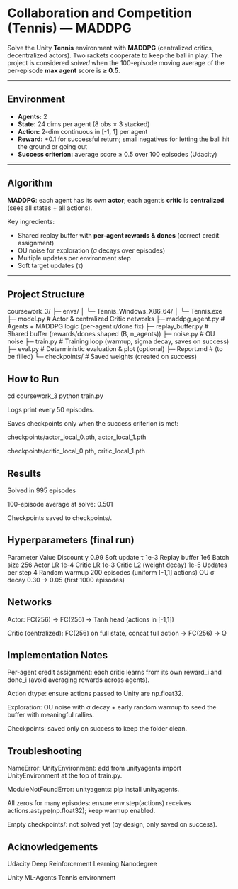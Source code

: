 # Collaboration and Competition (Tennis) — MADDPG

Solve the Unity **Tennis** environment with **MADDPG** (centralized critics, decentralized actors). Two rackets cooperate to keep the ball in play. The project is considered *solved* when the 100-episode moving average of the per-episode **max agent** score is **≥ 0.5**.

---

## Environment

- **Agents:** 2  
- **State:** 24 dims per agent (8 obs × 3 stacked)  
- **Action:** 2-dim continuous in \[-1, 1] per agent  
- **Reward:** +0.1 for successful return; small negatives for letting the ball hit the ground or going out  
- **Success criterion:** average score ≥ 0.5 over 100 episodes (Udacity)

---

## Algorithm

**MADDPG**: each agent has its own **actor**; each agent’s **critic** is **centralized** (sees all states + all actions).

Key ingredients:
- Shared replay buffer with **per-agent rewards & dones** (correct credit assignment)
- OU noise for exploration (σ decays over episodes)
- Multiple updates per environment step
- Soft target updates (τ)

---

## Project Structure

coursework_3/
├─ envs/
│ └─ Tennis_Windows_X86_64/
│ └─ Tennis.exe
├─ model.py # Actor & centralized Critic networks
├─ maddpg_agent.py # Agents + MADDPG logic (per-agent r/done fix)
├─ replay_buffer.py # Shared buffer (rewards/dones shaped (B, n_agents))
├─ noise.py # OU noise
├─ train.py # Training loop (warmup, sigma decay, saves on success)
├─ eval.py # Deterministic evaluation & plot (optional)
├─ Report.md # (to be filled)
└─ checkpoints/ # Saved weights (created on success)

## How to Run

cd coursework_3
python train.py

Logs print every 50 episodes.

Saves checkpoints only when the success criterion is met:

checkpoints/actor_local_0.pth, actor_local_1.pth

checkpoints/critic_local_0.pth, critic_local_1.pth

## Results

Solved in 995 episodes

100-episode average at solve: 0.501

Checkpoints saved to checkpoints/.

## Hyperparameters (final run)
Parameter	Value
Discount γ	0.99
Soft update τ	1e-3
Replay buffer	1e6
Batch size	256
Actor LR	1e-4
Critic LR	1e-3
Critic L2 (weight decay)	1e-5
Updates per step	4
Random warmup	200 episodes (uniform [-1,1] actions)
OU σ decay	0.30 → 0.05 (first 1000 episodes)

## Networks

Actor: FC(256) → FC(256) → Tanh head (actions in [-1,1])

Critic (centralized): FC(256) on full state, concat full action → FC(256) → Q

## Implementation Notes

Per-agent credit assignment: each critic learns from its own reward_i and done_i (avoid averaging rewards across agents).

Action dtype: ensure actions passed to Unity are np.float32.

Exploration: OU noise with σ decay + early random warmup to seed the buffer with meaningful rallies.

Checkpoints: saved only on success to keep the folder clean.

## Troubleshooting

NameError: UnityEnvironment: add from unityagents import UnityEnvironment at the top of train.py.

ModuleNotFoundError: unityagents: pip install unityagents.

All zeros for many episodes: ensure env.step(actions) receives actions.astype(np.float32); keep warmup enabled.

Empty checkpoints/: not solved yet (by design, only saved on success).

## Acknowledgements

Udacity Deep Reinforcement Learning Nanodegree

Unity ML-Agents Tennis environment